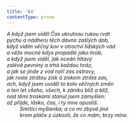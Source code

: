 ```yaml
---
title: '64'
contentType: prose
---
```


<section>

_A když jsem viděl Čas ukrutnou rukou rvát  
pýchu a nádheru těch dávno zašlých dob,  
když vidím věčný kov v otroctví lidských vád  
a věže mocné kdys propadlé jako hrob,  
a když jsem viděl, jak oceán hltavý  
zalévá pevniny a trhá každou hráz,  
a jak se jinde z vod noří zas ostrovy,  
jak roste ztrátou zisk a ziskem ztráta zas,  
ach, když jsem uviděl to kolo věčných změn  
a ten let všeho, všech, k zániku blíž a blíž,  
nad těmi troskami stanul jsem zamyšlen:  
až přijde, lásko, čas, i ty mne opustíš.  
         Smrtící myšlenka; a co mi zbývá jiné  
         krom pláče z úzkosti, že co mám, brzy mine._

</section>
